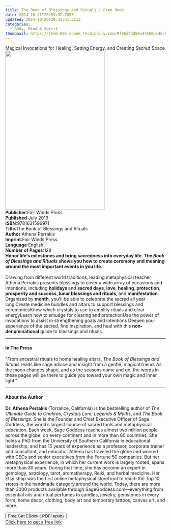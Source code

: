 ```yaml
---
title: The Book of Blessings and Rituals | Free Book
date: 2024-10-21T20:59:52.785Z
updated: 2024-10-26T20:43:41.311Z
categories:
  - Body, Mind & Spirit
thumbnail: https://thmb-001-ebook.techidaily.com/9f86d7dd56e47668bc4dc8495fde65f64c65841430b1331d01cedfe6cd66660d.jpg
---
```

<main id="book-container">
  <div class="flex flex-col">
    <div class="book-brief flex-1 py-6 px-4 sm:p-6 md:py-10 md:px-8">
      <!-- brief-->
      <div class="book-brief-main">
        Magical Invocations for Healing, Setting Energy, and Creating Sacred
        Space
      </div>
    </div>
    <div
      class="book-meta-info flex-1 grid gap-4 col-start-1 col-end-3 row-start-1 sm:mb-6 sm:grid-cols-4 lg:gap-6 lg:col-start-2 lg:row-end-6 lg:row-span-6 lg:mb-0"
    >
      <div
        class="book-meta-info-left place-content-center mt-4 p-4 text-sm leading-6 col-start-2 col-span-2 dark:text-slate-400"
      >
        <img
          class="w-full h-500 object-cover rounded-lg sm:h-255 sm:col-span-2 lg:col-span-full"
          src="https://img-001-ebook.techidaily.com/b5dd3d0954c09f9d4efec42291c260aaa739040fa0339a49efece78a3a130851.jpg"
          alt=""
          width="312"
          height="500"
        />
      </div>
      <div
        class="book-meta-info-right mt-2 col-start-1 row-start-2 col-span-3 self-center"
      >
        <!-- meta data  -->
        <div class="flex flex-col px-4 md:px-8">
          <div class="flex-1">
            <strong>Publisher</strong>:<span class="px-2"
              >Fair Winds Press</span
            >
          </div>
          <div class="flex-1">
            <strong>Published</strong>:<span class="px-2">July 2019</span>
          </div>
          <div class="flex-1">
            <strong>ISBN</strong>:<span class="px-2">9781631596971</span>
          </div>
          <div class="flex-1">
            <strong>Title</strong>:<span class="px-2"
              >The Book of Blessings and Rituals</span
            >
          </div>
          <div class="flex-1">
            <strong>Author</strong>:<span class="px-2">Athena Perrakis</span>
          </div>
          <div class="flex-1">
            <strong>Imprint</strong>:<span class="px-2">Fair Winds Press</span>
          </div>
          <div class="flex-1">
            <strong>Language</strong>:<span class="px-2">English</span>
          </div>
          <div class="flex-1">
            <strong>Number of Pages</strong>:<span class="px-2">128</span>
          </div>
        </div>
      </div>
    </div>
    <div class="book-description flex-1 py-6 px-4 sm:p-6 md:py-10 md:px-8">
      <div class="book-description-main">
        <div accordion-content="" id="description">
          <b
            >Honor life’s milestones and bring sacredness into everyday life.
            <i>The Book of Blessings and Rituals </i>shows you how to create
            ceremony and meaning around the most important events in you
            life.</b
          ><br /><br />
          Drawing from different world traditions, leading metaphysical teacher
          Athena Perrakis presents blessings to cover a wide array of occasions
          and intentions, including <b>holidays </b>and <b>sacred days</b>,
          <b>love</b>, <b>healing</b>, <b>protection</b>,
          <b>prosperity and success</b>,<b> lunar blessings and rituals</b>, and
          <b>manifestation</b>. Organized by <b>month</b>, you'll be able to
          celebrate the sacred all year long.Create medicine bundles and altars
          to support blessings and ceremoniesKnow which crystals to use to
          amplify rituals and clear energyLearn how to smudge for clearing and
          protectionUse the power of invocations to assist in strengthening
          goals and intentions Deepen your experience of the sacred, find
          inspiration, and heal with this <b>non-denominational</b> guide to
          blessings and rituals.
        </div>
      </div>
    </div>
    <div class="book-excerpts flex-1 py-6 px-4 sm:p-6 md:py-10 md:px-8">
      <!-- excerpts-->
      <div class="book-excerpts-main">
        <hr />
        <h4 class="placeholder placeholder-heading">
          <span>In The Press</span>
        </h4>
        <p>
          "From ancestral rituals to home healing altars,
          <i>The Book of Blessings and Rituals </i>reads like sage advice and
          insight from a gentle, magical friend. As the moon changes shape, and
          as the seasons come and go, the words in these pages will be there to
          guide you toward your own magic and inner light."
        </p>
      </div>
    </div>
    <div class="book-about-author flex-1 py-6 px-4 sm:p-6 md:py-10 md:px-8">
      <!-- about author-->
      <div class="book-main-author-main">
        <hr />
        <h4 class="placeholder placeholder-heading">
          <span>About the Author</span>
        </h4>
        <p></p>
        <p>
          <b>Dr. Athena Perrakis </b>(Torrance, California) is the bestselling
          author of <i>The Ultimate Guide to Chakras</i>,
          <i>Crystals Lore, Legends &amp; Myths</i>, and
          <i>The Book of Blessings</i>. She is the Founder and Chief Executive
          Officer of Sage Goddess, the world’s largest source of sacred tools
          and metaphysical education. Each week, Sage Goddess reaches almost two
          million people across the globe, on every continent and in more than
          60 countries. She holds a PhD&nbsp;from the University of Southern
          California in educational leadership, and has 15 years of experience
          as a professor, corporate trainer and consultant, and educator. Athena
          has traveled the globe and worked with CEOs and senior executives from
          the Fortune 50 companies. But her metaphysical experience, in which
          her current work is largely rooted, spans more than 30 years. During
          that time, she has become an expert in gemology, astrology, tarot,
          aromatherapy, Reiki, and herbal medicine. Her Etsy shop was the first
          online metaphysical storefront to reach the Top 10 stores in the
          handmade category around the world. Today, there are more than 3000
          products available through SageGoddess.com—everything from essential
          oils and ritual perfumes to candles, jewelry, gemstones in every form,
          home decor, clothing, body art and temporary tattoos, canvas art, and
          more.
        </p>
        <p></p>
      </div>
    </div>
    <div class="book-free-get flex-1 py-6 px-4 sm:p-6 md:py-10 md:px-8">
      <button
        id="btn-free-get"
        class="bg-blue-500 hover:bg-blue-700 text-white font-bold py-2 px-4 rounded"
      >
        Free Get EBook (.PDF/.epub)
      </button>
      <div id="countdown-display" class="px-2 text-lg mt-2"></div>
      <a
        id="free-link"
        class="hidden bg-blue-500 hover:bg-blue-700 text-white font-bold py-2 px-4 rounded"
        href="https://www.ebooks.com/en-us/book/210197441/the-book-of-blessings-and-rituals/athena-perrakis/"
        target="_blank"
        >Click here to get a free link</a
      >
    </div>
    <script>
      let countdownTime = 0;
      let countdownInterval = null;
      document
        .getElementById('btn-free-get')
        .addEventListener('click', startCountdown);
      function startCountdown() {
        countdownTime = new Date().getTime() + 60000 * 3;
        countdownInterval = setInterval(updateCountdown, 1000);
        document.getElementById('btn-free-get').disabled = true;
        document
          .getElementById('btn-free-get')
          .classList.add('bg-gray-500', 'cursor-not-allowed');
      }
      function updateCountdown() {
        let currentTime = new Date().getTime();
        let timeLeft = countdownTime - currentTime;
        let secondsLeft = Math.floor(timeLeft / 1000);
        document.getElementById('countdown-display').innerHTML =
          `Remaining time: ${secondsLeft} seconds.`;
        if (secondsLeft <= 0) {
          clearInterval(countdownInterval);
          document.getElementById('btn-free-get').classList.add('hidden');
          document.getElementById('free-link').classList.remove('hidden');
          document.getElementById('countdown-display').innerHTML = '';
        }
      }
    </script>
  </div>
</main>

<ins class="adsbygoogle"
      style="display:block"
      data-ad-client="ca-pub-7571918770474297"
      data-ad-slot="8358498916"
      data-ad-format="auto"
      data-full-width-responsive="true"></ins>
    